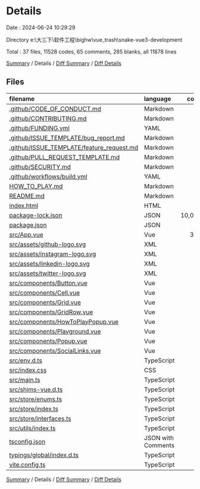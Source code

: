 # Details

Date : 2024-06-24 10:29:29

Directory e:\\大三下\\软件工程\\bighw\\vue_trash\\snake-vue3-development

Total : 37 files,  11528 codes, 65 comments, 285 blanks, all 11878 lines

[Summary](results.md) / Details / [Diff Summary](diff.md) / [Diff Details](diff-details.md)

## Files
| filename | language | code | comment | blank | total |
| :--- | :--- | ---: | ---: | ---: | ---: |
| [.github/CODE_OF_CONDUCT.md](/.github/CODE_OF_CONDUCT.md) | Markdown | 93 | 0 | 36 | 129 |
| [.github/CONTRIBUTING.md](/.github/CONTRIBUTING.md) | Markdown | 11 | 0 | 5 | 16 |
| [.github/FUNDING.yml](/.github/FUNDING.yml) | YAML | 11 | 1 | 2 | 14 |
| [.github/ISSUE_TEMPLATE/bug_report.md](/.github/ISSUE_TEMPLATE/bug_report.md) | Markdown | 28 | 0 | 9 | 37 |
| [.github/ISSUE_TEMPLATE/feature_request.md](/.github/ISSUE_TEMPLATE/feature_request.md) | Markdown | 15 | 0 | 6 | 21 |
| [.github/PULL_REQUEST_TEMPLATE.md](/.github/PULL_REQUEST_TEMPLATE.md) | Markdown | 27 | 22 | 17 | 66 |
| [.github/SECURITY.md](/.github/SECURITY.md) | Markdown | 9 | 0 | 5 | 14 |
| [.github/workflows/build.yml](/.github/workflows/build.yml) | YAML | 27 | 1 | 5 | 33 |
| [HOW_TO_PLAY.md](/HOW_TO_PLAY.md) | Markdown | 11 | 0 | 2 | 13 |
| [README.md](/README.md) | Markdown | 82 | 0 | 42 | 124 |
| [index.html](/index.html) | HTML | 13 | 26 | 2 | 41 |
| [package-lock.json](/package-lock.json) | JSON | 10,076 | 0 | 1 | 10,077 |
| [package.json](/package.json) | JSON | 26 | 0 | 1 | 27 |
| [src/App.vue](/src/App.vue) | Vue | 323 | 4 | 50 | 377 |
| [src/assets/github-logo.svg](/src/assets/github-logo.svg) | XML | 1 | 0 | 0 | 1 |
| [src/assets/instagram-logo.svg](/src/assets/instagram-logo.svg) | XML | 1 | 0 | 0 | 1 |
| [src/assets/linkedin-logo.svg](/src/assets/linkedin-logo.svg) | XML | 1 | 0 | 0 | 1 |
| [src/assets/twitter-logo.svg](/src/assets/twitter-logo.svg) | XML | 1 | 0 | 0 | 1 |
| [src/components/Button.vue](/src/components/Button.vue) | Vue | 77 | 0 | 6 | 83 |
| [src/components/Cell.vue](/src/components/Cell.vue) | Vue | 84 | 0 | 14 | 98 |
| [src/components/Grid.vue](/src/components/Grid.vue) | Vue | 29 | 0 | 6 | 35 |
| [src/components/GridRow.vue](/src/components/GridRow.vue) | Vue | 64 | 0 | 8 | 72 |
| [src/components/HowToPlayPopup.vue](/src/components/HowToPlayPopup.vue) | Vue | 44 | 0 | 3 | 47 |
| [src/components/Playground.vue](/src/components/Playground.vue) | Vue | 64 | 0 | 9 | 73 |
| [src/components/Popup.vue](/src/components/Popup.vue) | Vue | 96 | 8 | 12 | 116 |
| [src/components/SocialLinks.vue](/src/components/SocialLinks.vue) | Vue | 81 | 0 | 5 | 86 |
| [src/env.d.ts](/src/env.d.ts) | TypeScript | 6 | 2 | 3 | 11 |
| [src/index.css](/src/index.css) | CSS | 8 | 0 | 2 | 10 |
| [src/main.ts](/src/main.ts) | TypeScript | 7 | 0 | 2 | 9 |
| [src/shims-vue.d.ts](/src/shims-vue.d.ts) | TypeScript | 5 | 0 | 1 | 6 |
| [src/store/enums.ts](/src/store/enums.ts) | TypeScript | 10 | 0 | 2 | 12 |
| [src/store/index.ts](/src/store/index.ts) | TypeScript | 94 | 0 | 10 | 104 |
| [src/store/interfaces.ts](/src/store/interfaces.ts) | TypeScript | 24 | 0 | 6 | 30 |
| [src/utils/index.ts](/src/utils/index.ts) | TypeScript | 40 | 0 | 8 | 48 |
| [tsconfig.json](/tsconfig.json) | JSON with Comments | 22 | 1 | 1 | 24 |
| [typings/global/index.d.ts](/typings/global/index.d.ts) | TypeScript | 1 | 0 | 1 | 2 |
| [vite.config.ts](/vite.config.ts) | TypeScript | 16 | 0 | 3 | 19 |

[Summary](results.md) / Details / [Diff Summary](diff.md) / [Diff Details](diff-details.md)